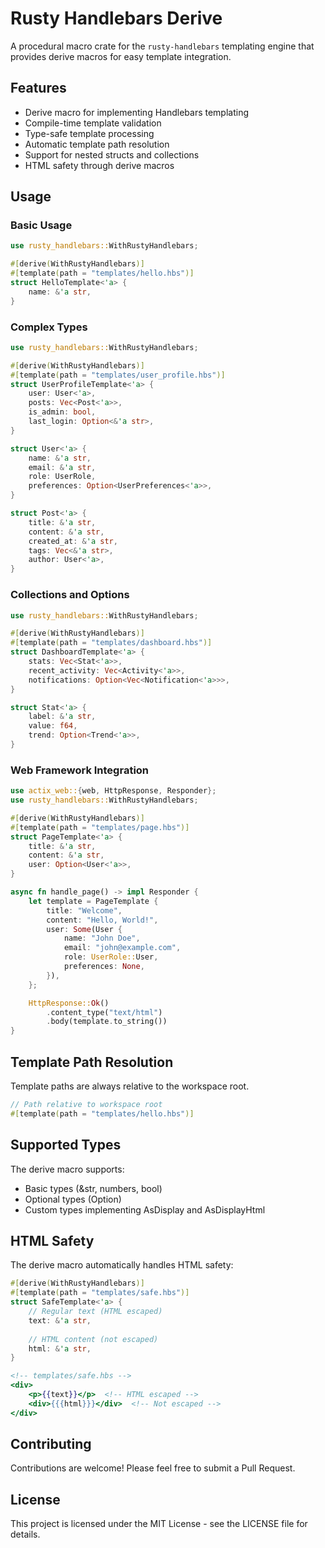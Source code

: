 # Rusty Handlebars Derive

A procedural macro crate for the `rusty-handlebars` templating engine that provides derive macros for easy template integration.

## Features

- Derive macro for implementing Handlebars templating
- Compile-time template validation
- Type-safe template processing
- Automatic template path resolution
- Support for nested structs and collections
- HTML safety through derive macros

## Usage

### Basic Usage

```rust
use rusty_handlebars::WithRustyHandlebars;

#[derive(WithRustyHandlebars)]
#[template(path = "templates/hello.hbs")]
struct HelloTemplate<'a> {
    name: &'a str,
}
```

### Complex Types

```rust
use rusty_handlebars::WithRustyHandlebars;

#[derive(WithRustyHandlebars)]
#[template(path = "templates/user_profile.hbs")]
struct UserProfileTemplate<'a> {
    user: User<'a>,
    posts: Vec<Post<'a>>,
    is_admin: bool,
    last_login: Option<&'a str>,
}

struct User<'a> {
    name: &'a str,
    email: &'a str,
    role: UserRole,
    preferences: Option<UserPreferences<'a>>,
}

struct Post<'a> {
    title: &'a str,
    content: &'a str,
    created_at: &'a str,
    tags: Vec<&'a str>,
    author: User<'a>,
}
```

### Collections and Options

```rust
use rusty_handlebars::WithRustyHandlebars;

#[derive(WithRustyHandlebars)]
#[template(path = "templates/dashboard.hbs")]
struct DashboardTemplate<'a> {
    stats: Vec<Stat<'a>>,
    recent_activity: Vec<Activity<'a>>,
    notifications: Option<Vec<Notification<'a>>>,
}

struct Stat<'a> {
    label: &'a str,
    value: f64,
    trend: Option<Trend<'a>>,
}
```

### Web Framework Integration

```rust
use actix_web::{web, HttpResponse, Responder};
use rusty_handlebars::WithRustyHandlebars;

#[derive(WithRustyHandlebars)]
#[template(path = "templates/page.hbs")]
struct PageTemplate<'a> {
    title: &'a str,
    content: &'a str,
    user: Option<User<'a>>,
}

async fn handle_page() -> impl Responder {
    let template = PageTemplate {
        title: "Welcome",
        content: "Hello, World!",
        user: Some(User {
            name: "John Doe",
            email: "john@example.com",
            role: UserRole::User,
            preferences: None,
        }),
    };

    HttpResponse::Ok()
        .content_type("text/html")
        .body(template.to_string())
}
```

## Template Path Resolution

Template paths are always relative to the workspace root.

```rust
// Path relative to workspace root
#[template(path = "templates/hello.hbs")]
```

## Supported Types

The derive macro supports:
- Basic types (&str, numbers, bool)
- Optional types (Option)
- Custom types implementing AsDisplay and AsDisplayHtml

## HTML Safety

The derive macro automatically handles HTML safety:

```rust
#[derive(WithRustyHandlebars)]
#[template(path = "templates/safe.hbs")]
struct SafeTemplate<'a> {
    // Regular text (HTML escaped)
    text: &'a str,
    
    // HTML content (not escaped)
    html: &'a str,
}
```

```handlebars
<!-- templates/safe.hbs -->
<div>
    <p>{{text}}</p>  <!-- HTML escaped -->
    <div>{{{html}}}</div>  <!-- Not escaped -->
</div>
```

## Contributing

Contributions are welcome! Please feel free to submit a Pull Request.

## License

This project is licensed under the MIT License - see the LICENSE file for details. 